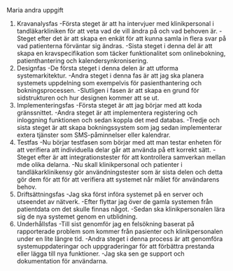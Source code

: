 Maria andra uppgift
1. Kravanalysfas
-Första steget är att ha intervjuer med klinikpersonal i tandläkarkliniken för att veta vad de vill ändra på och vad behoven är.
-Steget efter det är att skapa en enkät för att kunna samla in flera svar på vad patienterna förväntar sig ändras.
-Sista steget i denna del är att skapa en kravspecifikation som täcker funktionalitet som onlinebokning, patienthantering och kalendersynkronisering.
2. Designfas
-De första steget i denna delen är att utforma systemarkitektur.
-Andra steget i denna fas är att jag ska planera systemets uppdelning som exempelvis för pasienthantering och bokningsprocessen.
-Slutligen i fasen är att skapa en grund för sidstrukturen och hur designen kommer att se ut.
3. Implementeringsfas
-Första steget är att jag börjar med att koda gränssnittet.
-Andra steget är att implementera registering och inloggning funktionen och sedan koppla det med databas.
-Tredje och sista steget är att skapa bokningssystem som jag sedan implementerar extera tjänster som SMS-påminnelser eller kalendrar.
4. Testfas
-Nu börjar testfasen som börjar med att man testar enheten för att verifiera att individuella delar går att använda på ett korrekt sätt.
-Steget efter är att integrationstester för att kontrollera samverkan mellan mde olika delarna.
-Nu skall klinikpersonal och patienter i tandläkarklinikensy gör användningstester som är sista delen och detta gör dem för att för att verifiera att systemet når målet för användarens behov.
5. Driftsättningsfas
-Jag ska först införa systemet på en server och utseendet av nätverk.
-Efter flyttar jag över de gamla systemen från patientdata om det skulle finnas något.
-Sedan ska klinikpersonalen lära sig de nya systemet genom en utblidning.
6. Underhållsfas
-Till sist genomför jag en felsökning baserat på rapporterade problem som kommer från pasienter och klinikpersonalen under en lite längre tid.
-Andra steget i denna process är att genomföra systemuppdateringar och uppgraderingar för att förbättra prestanda eller lägga till nya funktioner.
-Jag ska sen ge support och dokumentation för användarna.
